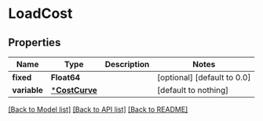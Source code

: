 # LoadCost

## Properties

Name | Type | Description | Notes
------------ | ------------- | ------------- | -------------
**fixed** | **Float64** |  | [optional] [default to 0.0]
**variable** | [***CostCurve**](CostCurve.md) |  | [default to nothing]

[[Back to Model list]](../README.md#models) [[Back to API list]](../README.md#api-endpoints) [[Back to README]](../README.md)
